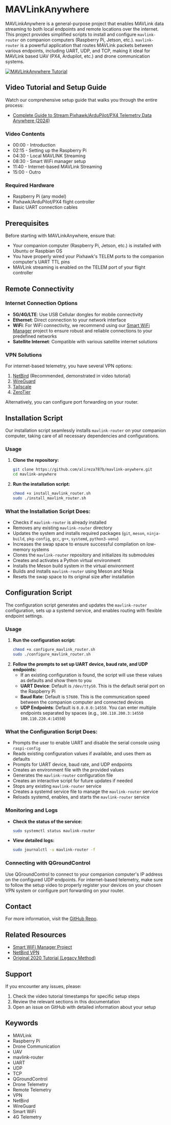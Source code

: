 # MAVLinkAnywhere

MAVLinkAnywhere is a general-purpose project that enables MAVLink data streaming to both local endpoints and remote locations over the internet. This project provides simplified scripts to install and configure `mavlink-router` on companion computers (Raspberry Pi, Jetson, etc.). `mavlink-router` is a powerful application that routes MAVLink packets between various endpoints, including UART, UDP, and TCP, making it ideal for MAVLink based UAV (PX4, Ardupilot, etc.) and drone communication systems.

[![MAVLinkAnywhere Tutorial](https://img.youtube.com/vi/_QEWpoy6HSo/0.jpg)](https://www.youtube.com/watch?v=_QEWpoy6HSo)

## Video Tutorial and Setup Guide
Watch our comprehensive setup guide that walks you through the entire process:
- [Complete Guide to Stream Pixhawk/ArduPilot/PX4 Telemetry Data Anywhere (2024)](https://www.youtube.com/watch?v=_QEWpoy6HSo)

### Video Contents
- 00:00 - Introduction
- 02:15 - Setting up the Raspberry Pi
- 04:30 - Local MAVLINK Streaming
- 08:30 - Smart WiFi manager setup
- 11:40 - Internet-based MAVLink Streaming
- 15:00 - Outro

### Required Hardware
- Raspberry Pi (any model)
- Pixhawk/ArduPilot/PX4 flight controller
- Basic UART connection cables

## Prerequisites

Before starting with MAVLinkAnywhere, ensure that:
- Your companion computer (Raspberry Pi, Jetson, etc.) is installed with Ubuntu or Raspbian OS
- You have properly wired your Pixhawk's TELEM ports to the companion computer's UART TTL pins
- MAVLink streaming is enabled on the TELEM port of your flight controller

## Remote Connectivity

### Internet Connection Options
- **5G/4G/LTE**: Use USB Cellular dongles for mobile connectivity
- **Ethernet**: Direct connection to your network interface
- **WiFi**: For WiFi connectivity, we recommend using our [Smart WiFi Manager](https://github.com/alireza787b/smart-wifi-manager) project to ensure robust and reliable connections to your predefined networks
- **Satellite Internet**: Compatible with various satellite internet solutions

### VPN Solutions
For internet-based telemetry, you have several VPN options:
1. [NetBird](https://netbird.io/) (Recommended, demonstrated in video tutorial)
2. [WireGuard](https://www.wireguard.com/)
3. [Tailscale](https://tailscale.com/)
4. [ZeroTier](https://www.zerotier.com/)


Alternatively, you can configure port forwarding on your router.

## Installation Script
Our installation script seamlessly installs `mavlink-router` on your companion computer, taking care of all necessary dependencies and configurations.

### Usage
1. **Clone the repository:**
   ```sh
   git clone https://github.com/alireza787b/mavlink-anywhere.git
   cd mavlink-anywhere
   ```
2. **Run the installation script:**
   ```sh
   chmod +x install_mavlink_router.sh
   sudo ./install_mavlink_router.sh
   ```

### What the Installation Script Does:
- Checks if `mavlink-router` is already installed
- Removes any existing `mavlink-router` directory
- Updates the system and installs required packages (`git`, `meson`, `ninja-build`, `pkg-config`, `gcc`, `g++`, `systemd`, `python3-venv`)
- Increases the swap space to ensure successful compilation on low-memory systems
- Clones the `mavlink-router` repository and initializes its submodules
- Creates and activates a Python virtual environment
- Installs the Meson build system in the virtual environment
- Builds and installs `mavlink-router` using Meson and Ninja
- Resets the swap space to its original size after installation

## Configuration Script
The configuration script generates and updates the `mavlink-router` configuration, sets up a systemd service, and enables routing with flexible endpoint settings.

### Usage
1. **Run the configuration script:**
   ```sh
   chmod +x configure_mavlink_router.sh
   sudo ./configure_mavlink_router.sh
   ```
2. **Follow the prompts to set up UART device, baud rate, and UDP endpoints:**
   - If an existing configuration is found, the script will use these values as defaults and show them to you
   - **UART Device**: Default is `/dev/ttyS0`. This is the default serial port on the Raspberry Pi
   - **Baud Rate**: Default is `57600`. This is the communication speed between the companion computer and connected devices
   - **UDP Endpoints**: Default is `0.0.0.0:14550`. You can enter multiple endpoints separated by spaces (e.g., `100.110.200.3:14550 100.110.220.4:14550`)

### What the Configuration Script Does:
- Prompts the user to enable UART and disable the serial console using `raspi-config`
- Reads existing configuration values if available, and uses them as defaults
- Prompts for UART device, baud rate, and UDP endpoints
- Creates an environment file with the provided values
- Generates the `mavlink-router` configuration file
- Creates an interactive script for future updates if needed
- Stops any existing `mavlink-router` service
- Creates a systemd service file to manage the `mavlink-router` service
- Reloads systemd, enables, and starts the `mavlink-router` service

### Monitoring and Logs
- **Check the status of the service:**
  ```sh
  sudo systemctl status mavlink-router
  ```
- **View detailed logs:**
  ```sh
  sudo journalctl -u mavlink-router -f
  ```

### Connecting with QGroundControl
Use QGroundControl to connect to your companion computer's IP address on the configured UDP endpoints. For internet-based telemetry, make sure to follow the setup video to properly register your devices on your chosen VPN system or configure port forwarding on your router.

## Contact
For more information, visit the [GitHub Repo](https://github.com/alireza787b/mavlink-anywhere).

## Related Resources
- [Smart WiFi Manager Project](https://github.com/alireza787b/smart-wifi-manager)
- [NetBird VPN](https://netbird.io/)
- [Original 2020 Tutorial (Legacy Method)](https://www.youtube.com/watch?v=WoRce4Re3Wg)

## Support
If you encounter any issues, please:
1. Check the video tutorial timestamps for specific setup steps
2. Review the relevant sections in this documentation
3. Open an issue on GitHub with detailed information about your setup

## Keywords
- MAVLink
- Raspberry Pi
- Drone Communication
- UAV
- mavlink-router
- UART
- UDP
- TCP
- QGroundControl
- Drone Telemetry
- Remote Telemetry
- VPN
- NetBird
- WireGuard
- Smart WiFi
- 4G Telemetry
